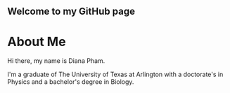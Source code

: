 ## Welcome to my GitHub page
# About Me

Hi there, my name is Diana Pham.

I'm a graduate of The University of Texas at Arlington with a doctorate's in Physics and a bachelor's degree in Biology. 

<!--
**0xIRONFOX/0xIRONFOX** is a ✨ _special_ ✨ repository because its `README.md` (this file) appears on your GitHub profile.

Here are some ideas to get you started:

- 🔭 I’m currently working on ...
- 🌱 I’m currently learning ...
- 👯 I’m looking to collaborate on ...
- 🤔 I’m looking for help with ...
- 💬 Ask me about ...
- 📫 How to reach me: ...
- 😄 Pronouns: ...
- ⚡ Fun fact: ...
-->
